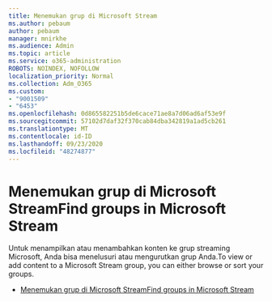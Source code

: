 ```yaml
---
title: Menemukan grup di Microsoft Stream
ms.author: pebaum
author: pebaum
manager: mnirkhe
ms.audience: Admin
ms.topic: article
ms.service: o365-administration
ROBOTS: NOINDEX, NOFOLLOW
localization_priority: Normal
ms.collection: Adm_O365
ms.custom:
- "9001509"
- "6453"
ms.openlocfilehash: 0d865582251b5de6cace71ae8a7d06ad6af53e9f
ms.sourcegitcommit: 57102d7daf32f370cab84dba342819a1ad5cb261
ms.translationtype: MT
ms.contentlocale: id-ID
ms.lasthandoff: 09/23/2020
ms.locfileid: "48274877"
---
```

# <a name="find-groups-in-microsoft-stream"></a><span data-ttu-id="97c41-102">Menemukan grup di Microsoft Stream</span><span class="sxs-lookup"><span data-stu-id="97c41-102">Find groups in Microsoft Stream</span></span>

<span data-ttu-id="97c41-103">Untuk menampilkan atau menambahkan konten ke grup streaming Microsoft, Anda bisa menelusuri atau mengurutkan grup Anda.</span><span class="sxs-lookup"><span data-stu-id="97c41-103">To view or add content to a Microsoft Stream group, you can either browse or sort your groups.</span></span>  

- [<span data-ttu-id="97c41-104">Menemukan grup di Microsoft Stream</span><span class="sxs-lookup"><span data-stu-id="97c41-104">Find groups in Microsoft Stream</span></span>](https://docs.microsoft.com/stream/portal-browse-filter-groups)
